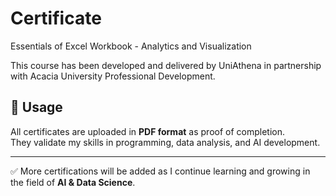 # Certificate


Essentials of Excel Workbook - Analytics and Visualization 

This course has been developed and delivered by UniAthena in partnership with Acacia University
Professional Development.
## 🔗 Usage  
All certificates are uploaded in **PDF format** as proof of completion.  
They validate my skills in programming, data analysis, and AI development.  

---
✅ More certifications will be added as I continue learning and growing in the field of **AI & Data Science**.  

